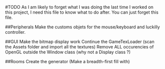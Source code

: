 #TODO
As I am likely to forget what I was doing the last time I worked on this project, I need this file to know what to do after.
You can just forget this file.

##Peripherals
Make the customs objets for the mouse/keyboard and luckilly controller.

##GUI
Make the bitmap display work
Continue the GameTexLoader (scan the Assets folder and import all the textures)
Remove ALL occurencies of OpenGL outside the Window class (why not a Display class ?)

##Rooms
Create the generator
(Make a breadth-first fill with)
